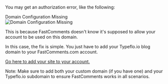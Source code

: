 You may get an authorization error, like the following:

<div class="screenshot white-bg">
    <div class="title">Domain Configuration Missing</div>
    <img class="screenshot-image" src="/images/installation-guides/installation-guide-webflow-step-5.png" alt="Domain Configuration Missing" />
</div>

This is because FastComments doesn't know it's supposed to allow your account to be used on this domain.

In this case, the fix is simple. You just have to add your Typeflo.io blog domain to your FastComments.com account.

[Go here to add your site to your account.](https://fastcomments.com/auth/my-account/configure-domains)

Note: Make sure to add both your custom domain (if you have one) and your Typeflo.io subdomain to ensure FastComments works in all scenarios.